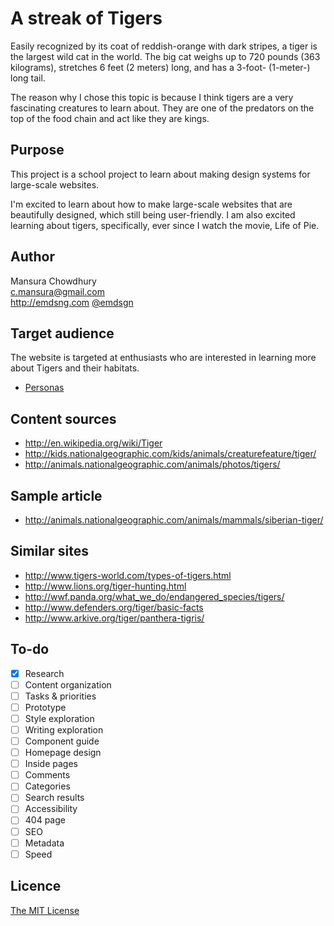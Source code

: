 # A streak of Tigers

Easily recognized by its coat of reddish-orange with dark stripes, a tiger is the largest wild cat in the world. The big cat weighs up to 720 pounds (363 kilograms), stretches 6 feet (2 meters) long, and has a 3-foot- (1-meter-) long tail.

The reason why I chose this topic is because I think tigers are a very fascinating creatures to learn about. They are one of the predators on the top of the food chain and act like they are kings. 

## Purpose

This project is a school project to learn about making design systems for large-scale websites.

I'm excited to learn about how to make large-scale websites that are beautifully designed, which still being user-friendly. I am also excited learning about tigers, specifically, ever since I watch the movie, Life of Pie.

## Author

Mansura Chowdhury	
[c.mansura@gmail.com](mailto:c.mansura@gmail.com)	
<http://emdsng.com>	
[@emdsgn](https://twitter.com/emdsgn)

## Target audience

The website is targeted at enthusiasts who are interested in learning more about Tigers and their habitats.

- [Personas](Personas.md)

## Content sources

- <http://en.wikipedia.org/wiki/Tiger>
- <http://kids.nationalgeographic.com/kids/animals/creaturefeature/tiger/>
- <http://animals.nationalgeographic.com/animals/photos/tigers/>

## Sample article

- <http://animals.nationalgeographic.com/animals/mammals/siberian-tiger/>

## Similar sites

- <http://www.tigers-world.com/types-of-tigers.html>
- <http://www.lions.org/tiger-hunting.html>
- <http://wwf.panda.org/what_we_do/endangered_species/tigers/>
- <http://www.defenders.org/tiger/basic-facts>
- <http://www.arkive.org/tiger/panthera-tigris/>

## To-do

- [x] Research
- [ ] Content organization
- [ ] Tasks & priorities
- [ ] Prototype
- [ ] Style exploration
- [ ] Writing exploration
- [ ] Component guide
- [ ] Homepage design
- [ ] Inside pages
- [ ] Comments
- [ ] Categories
- [ ] Search results
- [ ] Accessibility
- [ ] 404 page
- [ ] SEO
- [ ] Metadata
- [ ] Speed

## Licence

[The MIT License](LICENSE)